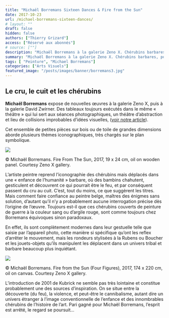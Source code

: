 ```yaml
---
title: "Michaël Borremans Sixteen Dances & Fire from the Sun"
date: 2017-10-23
url: /michael-borremans-sixteen-dances/
# layout: ""
draft: false
hidden: false
authors: ["Thierry Grizard"]
access: ["Réservé aux abonnés"]
# source: [""]
description: "Michaël Borremans à la galerie Zeno X. Chérubins barbares, portraits en latex, rituels étranges et Annonciations composent cette nouvelle exposition"
summary: "Michaël Borremans à la galerie Zeno X. Chérubins barbares, portraits en latex, rituels étranges et Annonciations composent cette nouvelle exposition"
tags: [ "Peinture", "Michael Borremans"]
categories: ["Arts Visuels"]
featured_image: "/posts/images/banner/borremans3.jpg"
---
```

## Le cru, le cuit et les chérubins

**Michaël Borremans** expose de nouvelles œuvres à la galerie Zeno X, puis à la galerie David Zwirner. Des tableaux toujours exécutés dans le même « théâtre » qui lui sert aux séances photographiques, un théâtre d’abstraction et lieu de collisions improbables d’idées visuelles, ([voir notre article](/michael-borremans/)).

Cet ensemble de petites pièces sur bois ou de toile de grandes dimensions aborde plusieurs thèmes iconographiques, très chargés sur le plan symbolique.

![](/posts/images/borremans/michael-borremans-artiste-peintre-painting-art-exhibition-sixteen-dances-zeno-x-gallery-2017.029-27.jpg)

© Michaël Borremans. Fire From The Sun, 2017, 19 x 24 cm, oil on wooden panel. Courtesy Zeno X gallery.

L’artiste peintre reprend l’iconographie des chérubins mais déplacés dans une « enfance de l’humanité » barbare, où des bambins chahutent, gesticulent et découvrent ce qui pourrait être le feu, et par conséquent passent du cru au cuit. C’est, tout du moins, ce que suggèrent les titres. Mais comment faire confiance au peintre belge, maîtres des énigmes sans solution, d’autant qu’il n’y a probablement aucune interrogation précise dès l’origine de l’œuvre. Toujours est-il que ces chérubins couverts de peinture de guerre à la couleur sang ou d’argile rouge, sont comme toujours chez Borremans équivoques sinon paradoxaux.

En effet, ils sont complètement modernes dans leur gestuelle telle que saisie par l’appareil photo, cette manière si spécifique qu’ont les reflex d’arrêter le mouvement, mais les rondeurs stylisées à la Rubens ou Boucher et les jouets-objets qu’ils manipulent les déplacent dans un univers tribal et barbare beaucoup plus inquiétant.

![](/posts/images/borremans/michael-borremans-artiste-peintre-painting-art-exhibition-sixteen-dances-zeno-x-gallery-2017.029-3.jpg)

© Michaël Borremans. Fire from the Sun (Four Figures), 2017, 174 x 220 cm, oil on canvas. Courtesy Zeno X gallery.

L’introduction de 2001 de Kubrick ne semble pas très lointaine et constitue probablement une des sources d’inspiration. On se situe entre la découverte (du feu), la violence, et peut-être le cannibalisme, autant dire un univers étranger à l’image conventionnelle de l’enfance et des innombrables chérubins de l’histoire de l’art. Pari gagné pour Michaël Borremans, l’esprit est arrêté, le regard se poursuit...